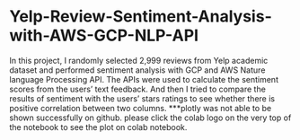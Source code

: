 # Yelp-Review-Sentiment-Analysis-with-AWS-GCP-NLP-API
In this project, I randomly selected 2,999 reviews from Yelp academic dataset and performed sentiment analysis with GCP and AWS Nature language Processing API. The APIs were used to calculate the sentiment scores from the users’ text feedback. And then I tried to compare the results of sentiment with the users’ stars ratings to see whether there is positive correlation between two columns.
***plotly was not able to be shown successfully on github. please click the colab logo on the very top of the notebook to see the plot on colab notebook.
